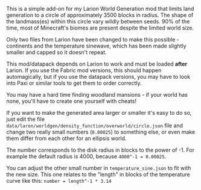This is a simple add-on for my Larion World Generation mod that limits land
generation to a circle of approximately 3500 blocks in radius. The shape of the
landmass(es) within this circle vary wildly between seeds. 90% of the time, most
of Minecraft's biomes are present despite the limited world size.

Only two files from Larion have been changed to make this possible - continents
and the temperature sinewave, which has been made slightly smaller and capped so
it doesn't repeat.

This mod/datapack depends on Larion to work and must be loaded **after**
Larion. If you use the Fabric mod versions, this should happen automagically,
but if you use the datapack versions, you may have to look into Paxi or similar
tools to get them to order correctly.

You may have a hard time finding woodland mansions - if your world has none,
you'll have to create one yourself with cheats!

If you want to make the generated area larger or smaller it's easy to do so, just edit the file `data/laron/worldgen/density_function/overworld/circle.json` file and change two really small numbers (`0.00025`) to something else, or even make them differ from each other for an ellipsis world.  

The number corresponds to the disk radius in blocks to the power of -1. For
example the default radius is 4000, because `4000^-1 = 0.00025`.

You can adjust the other small number in `temperature_sine.json` to fit with the new size. This one relates to the "length" in blocks of the temperature curve like this: `number = length^-1 * 3.14`
